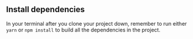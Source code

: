 ## Install dependencies
In your terminal after you clone your project down, remember to run either `yarn` or `npm install` to build all the dependencies in the project.